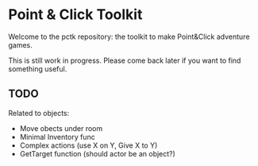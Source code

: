 # Point & Click Toolkit

Welcome to the pctk repository: the toolkit to make Point&Click adventure 
games. 

This is still work in progress. Please come back later if you want to find 
something useful.

## TODO

Related to objects:

- Move obects under room
- Minimal Inventory func
- Complex actions (use X on Y, Give X to Y)
- GetTarget function (should actor be an object?)
